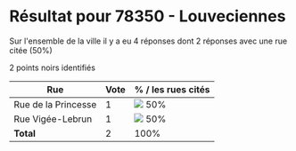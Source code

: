 # Résultat pour 78350 - Louveciennes

Sur l'ensemble de la ville il y a eu 4 réponses dont 2 réponses avec une rue citée (50%)

2 points noirs identifiés

| Rue | Vote | % / les rues cités|
|-----|------|-------------------|
| Rue de la Princesse | 1 | <img src="../../img/bar_50.gif" />&nbsp;50%|
| Rue Vigée-Lebrun | 1 | <img src="../../img/bar_50.gif" />&nbsp;50%|
| **Total** | 2 | 100%|
